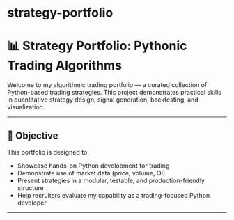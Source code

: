 # strategy-portfolio
# 📊 Strategy Portfolio: Pythonic Trading Algorithms

Welcome to my algorithmic trading portfolio — a curated collection of Python-based trading strategies. This project demonstrates practical skills in quantitative strategy design, signal generation, backtesting, and visualization.

---

## 🎯 Objective

This portfolio is designed to:

- Showcase hands-on Python development for trading
- Demonstrate use of market data (price, volume, OI)
- Present strategies in a modular, testable, and production-friendly structure
- Help recruiters evaluate my capability as a trading-focused Python developer

---
